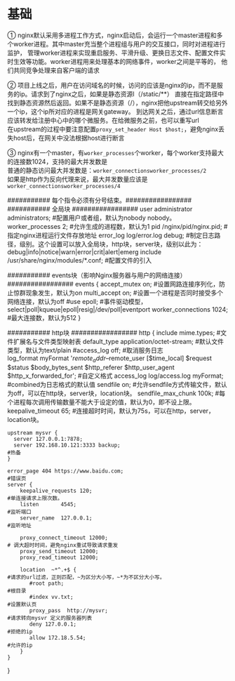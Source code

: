 # 基础
① nginx默认采用多进程工作方式，nginx启动后，会运行一个master进程和多个worker进程。其中master充当整个进程组与用户的交互接口，同时对进程进行监护，
管理worker进程来实现重启服务、平滑升级、更换日志文件、配置文件实时生效等功能。worker进程用来处理基本的网络事件，worker之间是平等的，
他们共同竞争处理来自客户端的请求

② 项目上线之后，用户在访问域名的时候，访问的应该是nginx的ip，而不是服务的ip。请求到了nginx之后，如果是静态资源I（/static/**）
直接在指定路径中找到静态资源然后返回。如果不是静态资源（/），nginx把他upstream转交给另外一个ip，这个ip所对应的进程是网关gateway。
到达网关之后，通过url信息断言应该转发给注册中心中的哪个微服务。在给微服务之前，也可以重写url  
在upstream的过程中要注意配置```proxy_set_header Host $host;```，避免nginx丢失host后，在网关中没法根据host进行断言

③ nginx有一个master，有```worker_processes```个worker，每个worker支持最大的连接数1024，支持的最大并发数是  
普通的静态访问最大并发数是：```worker_connectionsworker_processes/2```  
如果是http作为反向代理来说，最大并发数量应该是```worker_connectionsworker_processes/4```

########### 每个指令必须有分号结束。#################
########### 全局块 #################
user administrator administrators;                                                      #配置用户或者组，默认为nobody nobody。
worker_processes 2;                                                                     #允许生成的进程数，默认为1
pid /nginx/pid/nginx.pid;                                                               #指定nginx进程运行文件存放地址
error_log log/error.log debug;                                                          #制定日志路径，级别。这个设置可以放入全局块，http块，server块，级别以此为：debug|info|notice|warn|error|crit|alert|emerg
include /usr/share/nginx/modules/*.conf;                                                #配置文件的引入

########### events块（影响Nginx服务器与用户的网络连接） #################
events {
    accept_mutex on;                                                                    #设置网路连接序列化，防止惊群现象发生，默认为on
    multi_accept on;                                                                    #设置一个进程是否同时接受多个网络连接，默认为off
    #use epoll;                                                                         #事件驱动模型，select|poll|kqueue|epoll|resig|/dev/poll|eventport
    worker_connections  1024;                                                           #最大连接数，默认为512
}

########### http块 #################
http {
    include       mime.types;                                                           #文件扩展名与文件类型映射表
    default_type  application/octet-stream;                                             #默认文件类型，默认为text/plain
    #access_log off;                                                                    #取消服务日志    
    log_format myFormat '$remote_addr–$remote_user [$time_local] $request $status $body_bytes_sent $http_referer $http_user_agent $http_x_forwarded_for'; #自定义格式
    access_log log/access.log myFormat;                                                 #combined为日志格式的默认值
    sendfile on;                                                                        #允许sendfile方式传输文件，默认为off，可以在http块，server块，location块。
    sendfile_max_chunk 100k;                                                            #每个进程每次调用传输数量不能大于设定的值，默认为0，即不设上限。
    keepalive_timeout 65;                                                               #连接超时时间，默认为75s，可以在http，server，location块。

    upstream mysvr {   
      server 127.0.0.1:7878;
      server 192.168.10.121:3333 backup;                                                #热备
    }

    error_page 404 https://www.baidu.com;                                               #错误页
    server {
        keepalive_requests 120;                                                         #单连接请求上限次数。
        listen       4545;                                                              #监听端口
        server_name  127.0.0.1;                                                         #监听地址       

        proxy_connect_timeout 12000;                                                    # 调大超时时间，避免nginx重试导致请求重发
        proxy_send_timeout 12000;
        proxy_read_timeout 12000;

        location  ~*^.+$ {                                                              #请求的url过滤，正则匹配，~为区分大小写，~*为不区分大小写。
           #root path;                                                                  #根目录
           #index vv.txt;                                                               #设置默认页
           proxy_pass  http://mysvr;                                                    #请求转向mysvr 定义的服务器列表
           deny 127.0.0.1;                                                              #拒绝的ip
           allow 172.18.5.54;                                                           #允许的ip           
        } 
    }
}
